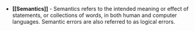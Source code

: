 - **[[Semantics]]** - Semantics refers to the intended meaning or effect of statements, or collections of words, in both human and computer languages. Semantic errors are also referred to as logical errors.